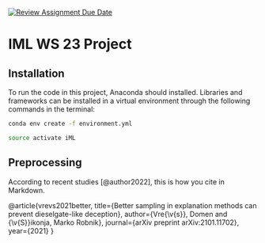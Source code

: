 [![Review Assignment Due Date](https://classroom.github.com/assets/deadline-readme-button-24ddc0f5d75046c5622901739e7c5dd533143b0c8e959d652212380cedb1ea36.svg)](https://classroom.github.com/a/k0DpfI3g)
# IML WS 23 Project
## Installation
To run the code in this project, Anaconda should installed. Libraries and frameworks can be installed in a virtual environment through the following commands in the terminal:
```bash
conda env create -f environment.yml
```
```bash
source activate iML
```

## Preprocessing 
According to recent studies [@author2022], this is how you cite in Markdown.


@article{vrevs2021better,
  title={Better sampling in explanation methods can prevent dieselgate-like deception},
  author={Vre{\v{s}}, Domen and {\v{S}}ikonja, Marko Robnik},
  journal={arXiv preprint arXiv:2101.11702},
  year={2021}
}